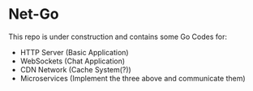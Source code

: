 # Net-Go

This repo is under construction and contains some Go Codes for:

- HTTP Server (Basic Application)
- WebSockets (Chat Application)
- CDN Network (Cache System(?))
- Microservices (Implement the three above and communicate them)


